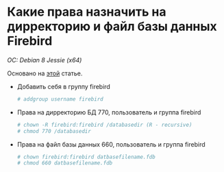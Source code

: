 # Какие права назначить на дирректорию и файл базы данных Firebird
*OC: Debian 8 Jessie (x64)*

Основано на [этой](http://www.firebirdfaq.org/faq102/) статье.

* Добавить себя в группу firebird
  ```bash
  # addgroup username firebird
  ```
  
* Права на дирректорию БД 770, пользователь и группа firebird
  ```bash
  # chown -R firebird:firebird /databasedir (R - recursive)
  # chmod 770 /databasedir
  ```
  
* Права на файл базы данных 660, пользователь и группа firebird
  ```bash
  # chown firebird:firebird datbasefilename.fdb
  # chmod 660 datbasefilename.fdb
  ```
  
 
 